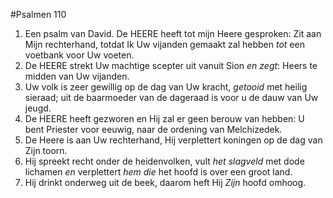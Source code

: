 #Psalmen 110
1. Een psalm van David. De HEERE heeft tot mijn Heere gesproken: Zit aan Mijn rechterhand, totdat Ik Uw vijanden gemaakt zal hebben *tot* een voetbank voor Uw voeten. 
2. De HEERE strekt Uw machtige scepter uit vanuit Sion *en zegt*: Heers te midden van Uw vijanden. 
3. Uw volk is zeer gewillig op de dag van Uw kracht, *getooid* met heilig sieraad; uit de baarmoeder van de dageraad is voor u de dauw van Uw jeugd. 
4. De HEERE heeft gezworen en Hij zal er geen berouw van hebben: U bent Priester voor eeuwig, naar de ordening van Melchizedek. 
5. De Heere is aan Uw rechterhand, Hij verplettert koningen op de dag van Zijn toorn. 
6. Hij spreekt recht onder de heidenvolken, vult *het slagveld* met dode lichamen *en* verplettert *hem die* het hoofd is over een groot land. 
7. Hij drinkt onderweg uit de beek, daarom heft Hij *Zijn* hoofd omhoog.
